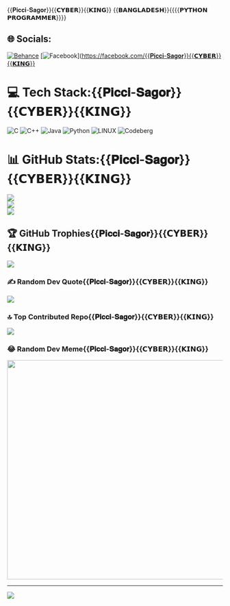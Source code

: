 {{𝐏𝐢𝐜𝐜𝐢-𝐒𝐚𝐠𝐨𝐫}}{{𝗖𝗬𝗕𝗘𝗥}}{{𝗞𝗜𝗡𝗚}}
{{𝗕𝗔𝗡𝗚𝗟𝗔𝗗𝗘𝗦𝗛}}{{{{𝗣𝗬𝗧𝗛𝗢𝗡 𝗣𝗥𝗢𝗚𝗥𝗔𝗠𝗠𝗘𝗥}}}}

## 🌐 Socials:
[![Behance](https://img.shields.io/badge/Behance-1769ff?logo=behance&logoColor=white)](https://behance.net/Picci-Sagor) [![Facebook](https://img.shields.io/badge/Facebook-%231877F2.svg?logo=Facebook&logoColor=white)](https://facebook.com/{{𝐏𝐢𝐜𝐜𝐢-𝐒𝐚𝐠𝐨𝐫}}{{𝗖𝗬𝗕𝗘𝗥}}{{𝗞𝗜𝗡𝗚}}

# 💻 Tech Stack:{{𝐏𝐢𝐜𝐜𝐢-𝐒𝐚𝐠𝐨𝐫}}{{𝗖𝗬𝗕𝗘𝗥}}{{𝗞𝗜𝗡𝗚}}
![C](https://img.shields.io/badge/c-%2300599C.svg?style=for-the-badge&logo=c&logoColor=white) ![C++](https://img.shields.io/badge/c++-%2300599C.svg?style=for-the-badge&logo=c%2B%2B&logoColor=white) ![Java](https://img.shields.io/badge/java-%23ED8B00.svg?style=for-the-badge&logo=java&logoColor=white) ![Python](https://img.shields.io/badge/python-3670A0?style=for-the-badge&logo=python&logoColor=ffdd54) ![LINUX](https://img.shields.io/badge/Linux-FCC624?style=for-the-badge&logo=linux&logoColor=black) ![Codeberg](https://img.shields.io/badge/Codeberg-2185D0?style=for-the-badge&logo=Codeberg&logoColor=white)
# 📊 GitHub Stats:{{𝐏𝐢𝐜𝐜𝐢-𝐒𝐚𝐠𝐨𝐫}}{{𝗖𝗬𝗕𝗘𝗥}}{{𝗞𝗜𝗡𝗚}}
![](https://github-readme-stats.vercel.app/api?username=Picci-Sagor&theme=dark&hide_border=false&include_all_commits=true&count_private=true)<br/>
![](https://github-readme-streak-stats.herokuapp.com/?user=Picci-Sagor&theme=dark&hide_border=false)<br/>
![](https://github-readme-stats.vercel.app/api/top-langs/?username=Picci-Sagor&theme=dark&hide_border=false&include_all_commits=true&count_private=true&layout=compact)

## 🏆 GitHub Trophies{{𝐏𝐢𝐜𝐜𝐢-𝐒𝐚𝐠𝐨𝐫}}{{𝗖𝗬𝗕𝗘𝗥}}{{𝗞𝗜𝗡𝗚}}
![](https://github-profile-trophy.vercel.app/?username=Picci-Sagor&theme=radical&no-frame=false&no-bg=false&margin-w=4)

### ✍️ Random Dev Quote{{𝐏𝐢𝐜𝐜𝐢-𝐒𝐚𝐠𝐨𝐫}}{{𝗖𝗬𝗕𝗘𝗥}}{{𝗞𝗜𝗡𝗚}}
![](https://quotes-github-readme.vercel.app/api?type=horizontal&theme=radical)

### 🔝 Top Contributed Repo{{𝐏𝐢𝐜𝐜𝐢-𝐒𝐚𝐠𝐨𝐫}}{{𝗖𝗬𝗕𝗘𝗥}}{{𝗞𝗜𝗡𝗚}}
![](https://github-contributor-stats.{{𝐏𝐢𝐜𝐜𝐢-𝐒𝐚𝐠𝐨𝐫}}vercel.app/api?username=Picci-Sagor&limit=5&theme=dark&combine_all_yearly_contributions=true)

### 😂 Random Dev Meme{{𝐏𝐢𝐜𝐜𝐢-𝐒𝐚𝐠𝐨𝐫}}{{𝗖𝗬𝗕𝗘𝗥}}{{𝗞𝗜𝗡𝗚}}
<img src="https://rm.up.railway.app/" width="512px"/>

---
[![](https://visitcount.itsvg.in/api?id=Picci-Sagor&icon=0&color=0)](https://visitcount.itsvg.in)

<!-- Proudly created with GPRM ( https://gprm.itsvg.in ) -->

